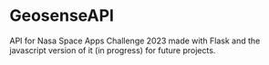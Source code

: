 # GeosenseAPI
API for Nasa Space Apps Challenge 2023 made with Flask and the javascript version of it (in progress) for future projects.
